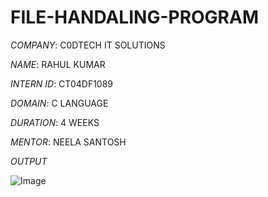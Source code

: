 # FILE-HANDALING-PROGRAM

*COMPANY*: C0DTECH IT SOLUTIONS

*NAME*: RAHUL KUMAR

*INTERN ID*: CT04DF1089

*DOMAIN*: C LANGUAGE

*DURATION*: 4 WEEKS

*MENTOR*: NEELA SANTOSH

*OUTPUT*

![Image](https://github.com/user-attachments/assets/8a97e5ab-c815-434a-af00-c1e161ee2b13)
